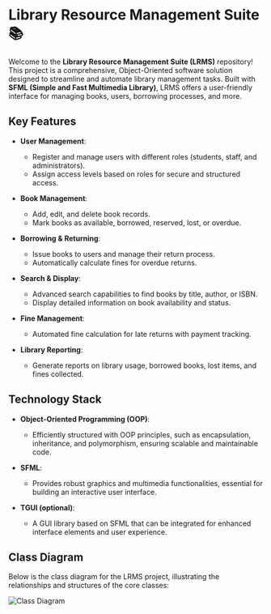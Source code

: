 # Library Resource Management Suite 📚

Welcome to the **Library Resource Management Suite (LRMS)** repository! This project is a comprehensive, Object-Oriented software solution designed to streamline and automate library management tasks. Built with **SFML (Simple and Fast Multimedia Library)**, LRMS offers a user-friendly interface for managing books, users, borrowing processes, and more.

## Key Features

- **User Management**: 
  - Register and manage users with different roles (students, staff, and administrators).
  - Assign access levels based on roles for secure and structured access.

- **Book Management**: 
  - Add, edit, and delete book records.
  - Mark books as available, borrowed, reserved, lost, or overdue.
  
- **Borrowing & Returning**: 
  - Issue books to users and manage their return process.
  - Automatically calculate fines for overdue returns.

- **Search & Display**: 
  - Advanced search capabilities to find books by title, author, or ISBN.
  - Display detailed information on book availability and status.

- **Fine Management**: 
  - Automated fine calculation for late returns with payment tracking.

- **Library Reporting**: 
  - Generate reports on library usage, borrowed books, lost items, and fines collected.

## Technology Stack

- **Object-Oriented Programming (OOP)**: 
  - Efficiently structured with OOP principles, such as encapsulation, inheritance, and polymorphism, ensuring scalable and maintainable code.
  
- **SFML**: 
  - Provides robust graphics and multimedia functionalities, essential for building an interactive user interface.
  
- **TGUI (optional)**: 
  - A GUI library based on SFML that can be integrated for enhanced interface elements and user experience.

## Class Diagram

Below is the class diagram for the LRMS project, illustrating the relationships and structures of the core classes:

![Class Diagram](path/to/your/class-diagram.png)  <!-- Replace with actual path -->

